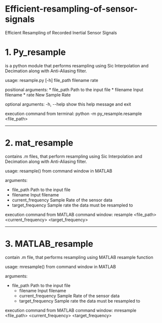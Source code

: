 # Efficient-resampling-of-sensor-signals
Efficient Resampling of Recorded Inertial Sensor Signals

# 1. Py_resample 
  is a python module that performs resampling using Sic Interpolation and Decimation along with Anti-Aliasing filter.

  usage: resample.py [-h] file_path filename rate

  positional arguments:
    * file_path   Path to the input file
    * filename    Input filename
    * rate        New Sample Rate

  optional arguments:
    -h, --help  show this help message and exit
  
  execution command from terminal: python -m py_resample.resample <file_path><file name> <target frequency>
  
-----------------------------------------------------------------------------------------------------------------------

# 2. mat_resample 
  contains .m files, that perform resampling using Sic Interpolation and Decimation along with Anti-Aliasing filter.

  usage: resample() from command window in MATLAB

  arguments:
  * file_path   		Path to the input file
  * filename       	Input filename
  * current_frequency 	Sample Rate of the sensor data
  * target_frequency	Sample rate the data must be resampled to

  execution command from MATLAB command window: resample <file_path> <filename> <current_frequency> <target_frequency>

------------------------------------------------------------------------------------------------------------------------

# 3. MATLAB_resample 
  contain .m file, that performs resampling using MATLAB resample function

  usage: mresample() from command window in MATLAB

  arguments:
  * file_path   		Path to the input file
    * filename       	Input filename
    * current_frequency 	Sample Rate of the sensor data
    * target_frequency	Sample rate the data must be resampled to

  execution command from MATLAB command window: mresample <file_path> <filename> <current_frequency> <target_frequency>
